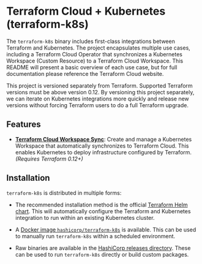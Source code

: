 # Terraform Cloud + Kubernetes (terraform-k8s)

The `terraform-k8s` binary includes first-class integrations between Terraform and
Kubernetes. The project encapsulates multiple use cases, including a Terraform Cloud Operator
that synchronizes a Kubernetes Workspace (Custom Resource) to a Terraform Cloud Workspace.
This README will present a basic overview of each use case, but for full
documentation please reference the Terraform Cloud website.

This project is versioned separately from Terraform. Supported Terraform versions
must be above version 0.12. By versioning this project separately,
we can iterate on Kubernetes integrations more quickly and release new versions
without forcing Terraform users to do a full Terraform upgrade.

## Features

  * [**Terraform Cloud Workspace Sync**](docs/workspace-sync.html.md):
    Create and manage a Kubernetes Workspace that automatically synchronizes to Terraform Cloud.
    This enables Kubernetes to deploy infrastructure configured by Terraform.
    _(Requires Terraform 0.12+)_

## Installation

`terraform-k8s` is distributed in multiple forms:

  * The recommended installation method is the official
    [Terraform Helm chart](https://github.com/hashicorp/terraform-helm). This will
    automatically configure the Terraform and Kubernetes integration to run within
    an existing Kubernetes cluster.

  * A [Docker image `hashicorp/terraform-k8s`]() is available. This can be used to manually run `terraform-k8s` within a scheduled environment.

  * Raw binaries are available in the [HashiCorp releases directory]().
    These can be used to run `terraform-k8s` directly or build custom packages.

